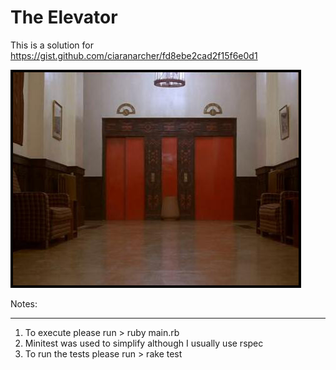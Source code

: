 The Elevator
======================
This is a solution for https://gist.github.com/ciaranarcher/fd8ebe2cad2f15f6e0d1 

![Screenshot](/doc/elevator.jpg)

Notes:
---- --

1. To execute please run \> ruby main.rb
2. Minitest was used to simplify although I usually use rspec
3. To run the tests please run \> rake test


